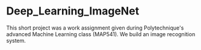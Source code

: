 # Deep_Learning_ImageNet
This short project was a work assignment given during Polytechnique's advanced Machine Learning class (MAP541). We build an image recognition system. 
